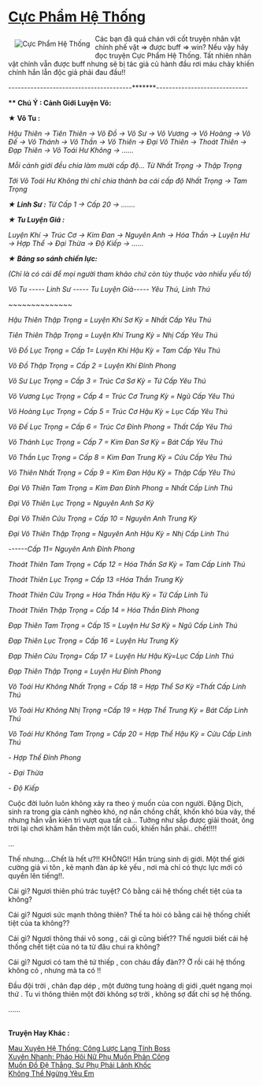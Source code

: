 <a href="https://utruyen.com/cuc-pham-he-thong/8556/" title="Cực Phẩm Hệ Thống"><h1>Cực Phẩm Hệ Thống</h1></a><div style="display:table"><img align="right" style="float: left; padding: 10px;" src="https://utruyen.com/images/story/200x260/cuc-pham-he-thong.jpg" alt="Cực Phẩm Hệ Thống">Các bạn đã quá chán với cốt truyện nhân vật chính phế vật => được buff => win? Nếu vậy hãy đọc truyện Cực Phẩm Hệ Thống. Tất nhiên nhân vật chính vẫn được buff nhưng sẽ bị tác giả củ hành đầu rơi máu chảy khiến chính hắn lẫn độc giả phải đau đầu!!<p></p>---------------------------------------*******-----------------------------<p></p><b>** Chú Ý : Cảnh Giới Luyện Võ: </b><p></p><b>★ Võ Tu :</b><p></p>*Hậu Thiên → Tiên Thiên → Võ Đồ → Võ Sư → Võ Vương → Võ Hoàng → Võ Đế → Võ Thánh → Võ Thần → Võ Thiên → Đại Võ Thiên → Thoát Thiên → Đạp Thiên → Võ Toái Hư Không → …...<p></p>Mỗi cảnh giới đều chia làm mười cấp độ... Từ Nhất Trọng → Thập Trọng<p></p>*Tới Võ Toái Hư Không thì chỉ chia thành ba cái cấp độ Nhất Trọng → Tam Trọng<p></p><b>★ Linh Sư :</b> Từ Cấp 1 → Cấp 20 → …....<p></p><b>★ Tu Luyện Giả :</b><p></p>*Luyện Khí → Trúc Cơ → Kim Đan → Nguyên Anh → Hóa Thần → Luyện Hư → Hợp Thể → Đại Thừa → Độ Kiếp → …...<p></p><p></p><b>★ Bảng so sánh chiến lực:</b><p></p><i>(Chỉ là có cái để mọi người tham khảo chứ còn tùy thuộc vào nhiều yếu tố)</i><p></p>Võ Tu ----- Linh Sư ----- Tu Luyện Giả----- Yêu Thú, Linh Thú<p></p>~~~~~~~~~~~~~~<p></p>Hậu Thiên Thập Trọng = Luyện Khí Sơ Kỳ = Nhất Cấp Yêu Thú<p></p>Tiên Thiên Thập Trọng = Luyện Khí Trung Kỳ = Nhị Cấp Yêu Thú<p></p>Võ Đồ Lục Trọng = Cấp 1= Luyện Khí Hậu Kỳ = Tam Cấp Yêu Thú<p></p>Võ Đồ Thập Trọng = Cấp 2 = Luyện Khí Đỉnh Phong<p></p>Võ Sư Lục Trọng = Cấp 3 = Trúc Cơ Sơ Kỳ = Tứ Cấp Yêu Thú<p></p>Võ Vương Lục Trọng = Cấp 4 = Trúc Cơ Trung Kỳ = Ngũ Cấp Yêu Thú<p></p>Võ Hoàng Lục Trọng = Cấp 5 = Trúc Cơ Hậu Kỳ = Lục Cấp Yêu Thú<p></p>Võ Đế Lục Trọng = Cấp 6 = Trúc Cơ Đỉnh Phong = Thất Cấp Yêu Thú<p></p>Võ Thánh Lục Trọng = Cấp 7 = Kim Đan Sơ Kỳ = Bát Cấp Yêu Thú<p></p>Võ Thần Lục Trọng = Cấp 8 = Kim Đan Trung Kỳ = Cửu Cấp Yêu Thú<p></p>Võ Thiên Nhất Trọng = Cấp 9 = Kim Đan Hậu Kỳ = Thập Cấp Yêu Thú<p></p>Đại Võ Thiên Tam Trọng = Kim Đan Đỉnh Phong = Nhất Cấp Linh Thú<p></p>Đại Võ Thiên Lục Trọng = Nguyên Anh Sơ Kỳ <p></p>Đại Võ Thiên Cửu Trọng = Cấp 10 = Nguyên Anh Trung Kỳ<p></p>Đại Võ Thiên Thập Trọng = Nguyên Anh Hậu Kỳ = Nhị Cấp Linh Thú<p></p>------Cấp 11= Nguyên Anh Đỉnh Phong <p></p>Thoát Thiên Tam Trọng = Cấp 12 = Hóa Thần Sơ Kỳ = Tam Cấp Linh Thú<p></p>Thoát Thiên Lục Trọng = Cấp 13 =Hóa Thần Trung Kỳ<p></p>Thoát Thiên Cửu Trọng = Hóa Thần Hậu Kỳ = Tứ Cấp Linh Tú<p></p>Thoát Thiên Thập Trọng = Cấp 14 = Hóa Thần Đỉnh Phong <p></p>Đạp Thiên Tam Trọng = Cấp 15 = Luyện Hư Sơ Kỳ = Ngũ Cấp Linh Thú<p></p>Đạp Thiên Lục Trọng = Cấp 16 = Luyện Hư Trung Kỳ<p></p>Đạp Thiên Cửu Trọng= Cấp 17 = Luyện Hư Hậu Kỳ=Lục Cấp Linh Thú<p></p>Đạp Thiên Thập Trọng = Luyện Hư Đỉnh Phong <p></p>Võ Toái Hư Không Nhất Trọng = Cấp 18 = Hợp Thể Sơ Kỳ =Thất Cấp Linh Thú<p></p>Võ Toái Hư Không Nhị Trọng =Cấp 19 = Hợp Thể Trung Kỳ = Bát Cấp Linh Thú<p></p>Võ Toái Hư Không Tam Trọng = Cấp 20 = Hợp Thể Hậu Kỳ = Cửu Cấp Linh Thú<p></p>- Hợp Thể Đỉnh Phong <p></p>- Đại Thừa<p></p>- Độ Kiếp<p></p>***<p></p>Cuộc đời luôn luôn không xảy ra theo ý muốn của con người. Đặng Dịch, sinh ra trong gia cảnh nghèo khó, nợ nần chồng chất, khốn khó bủa vây, thế nhưng hắn vẫn kiên trì vượt qua tất cả... Tưởng như sắp được giải thoát, ông trời lại chơi khăm hắn thêm một lần cuối, khiến hắn phải.. chết!!!!<p></p>…<p></p>Thế nhưng….Chết là hết ư?!! KHÔNG!! Hắn trùng sinh dị giới. Một thế giới cường giả vi tôn , kẻ mạnh đàn áp kẻ yếu , nơi mà chỉ có thực lực mới có quyền lên tiếng!!.<p></p>Cái gì? Ngươi thiên phú trác tuyệt? Có bằng cái hệ thống chết tiệt của ta không?<p></p>Cái gì? Ngươi sức mạnh thông thiên? Thế ta hỏi có bằng cái hệ thống chiết tiệt của ta không??<p></p>Cái gì? Ngươi thông thái vô song , cái gì cũng biết?? Thế ngươii biết cái hệ thống chết tiệt của nó ta từ đâu chui ra không?<p></p>Cái gì? Ngươi có tam thê tứ thiếp , con cháu đầy đàn?? Ờ rồi cái hệ thống không có , nhưng mà ta có !!<p></p>Đầu đội trời , chân đạp dép , một đường tung hoàng dị giới ,quét ngang mọi thứ . Tu vi thông thiên một đời không sợ trời , không sợ đất chỉ sợ hệ thống.<p></p>......</div><p><br><b>Truyện Hay Khác :</b></p><a href="https://utruyen.com/mau-xuyen-he-thong-cong-luoc-lang-tinh-boss/17060/" alt="Mau Xuyên Hệ Thống: Công Lược Lang Tính Boss">Mau Xuyên Hệ Thống: Công Lược Lang Tính Boss</a><br/><a href="https://github.com/quanluxury/ngontinhhot/tree/master/truyenhay/19273/" alt="Xuyên Nhanh: Pháo Hôi Nữ Phụ Muốn Phản Công">Xuyên Nhanh: Pháo Hôi Nữ Phụ Muốn Phản Công</a><br/><a href="https://github.com/quanluxury/ngontinhhot/tree/master/truyenhay/17002/" alt="Muốn Đồ Đệ Thẳng, Sư Phụ Phải Lãnh Khốc">Muốn Đồ Đệ Thẳng, Sư Phụ Phải Lãnh Khốc</a><br/><a href="https://github.com/quanluxury/truyenhot/tree/master/truyenhay/19218/" alt="Không Thể Ngừng Yêu Em">Không Thể Ngừng Yêu Em</a><br/>